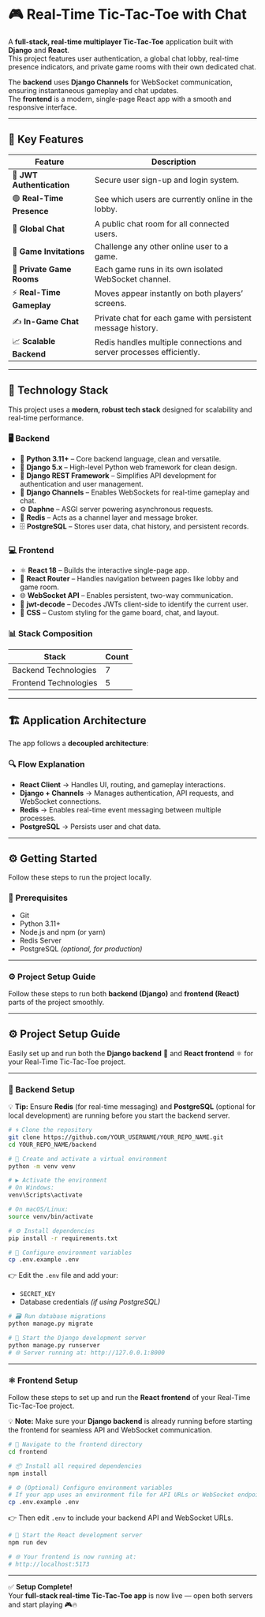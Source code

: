 # 🎮 Real-Time Tic-Tac-Toe with Chat

A **full-stack, real-time multiplayer Tic-Tac-Toe** application built with **Django** and **React**.  
This project features user authentication, a global chat lobby, real-time presence indicators, and private game rooms with their own dedicated chat.

The **backend** uses **Django Channels** for WebSocket communication, ensuring instantaneous gameplay and chat updates.  
The **frontend** is a modern, single-page React app with a smooth and responsive interface.

---

## 🚀 Key Features

| Feature | Description |
|----------|-------------|
| 🔐 **JWT Authentication** | Secure user sign-up and login system. |
| 🟢 **Real-Time Presence** | See which users are currently online in the lobby. |
| 💬 **Global Chat** | A public chat room for all connected users. |
| 📧 **Game Invitations** | Challenge any other online user to a game. |
| 🚪 **Private Game Rooms** | Each game runs in its own isolated WebSocket channel. |
| ⚡ **Real-Time Gameplay** | Moves appear instantly on both players’ screens. |
| ✍️ **In-Game Chat** | Private chat for each game with persistent message history. |
| 📈 **Scalable Backend** | Redis handles multiple connections and server processes efficiently. |

---

## 🧩 Technology Stack

This project uses a **modern, robust tech stack** designed for scalability and real-time performance.

### 🖥️ Backend

- 🐍 **Python 3.11+** – Core backend language, clean and versatile.  
- 🧱 **Django 5.x** – High-level Python web framework for clean design.  
- 🧰 **Django REST Framework** – Simplifies API development for authentication and user management.  
- 🔌 **Django Channels** – Enables WebSockets for real-time gameplay and chat.  
- ⚙️ **Daphne** – ASGI server powering asynchronous requests.  
- 💾 **Redis** – Acts as a channel layer and message broker.  
- 🗄️ **PostgreSQL** – Stores user data, chat history, and persistent records.

### 💻 Frontend

- ⚛️ **React 18** – Builds the interactive single-page app.  
- 🧭 **React Router** – Handles navigation between pages like lobby and game room.  
- 🌐 **WebSocket API** – Enables persistent, two-way communication.  
- 🔑 **jwt-decode** – Decodes JWTs client-side to identify the current user.  
- 🎨 **CSS** – Custom styling for the game board, chat, and layout.

### 📊 Stack Composition

| Stack | Count |
|--------|--------|
| Backend Technologies | 7 |
| Frontend Technologies | 5 |

---

## 🏗️ Application Architecture

The app follows a **decoupled architecture**:



### 🔍 Flow Explanation

- **React Client** → Handles UI, routing, and gameplay interactions.  
- **Django + Channels** → Manages authentication, API requests, and WebSocket connections.  
- **Redis** → Enables real-time event messaging between multiple processes.  
- **PostgreSQL** → Persists user and chat data.

---

## ⚙️ Getting Started

Follow these steps to run the project locally.

### 🧰 Prerequisites

- Git  
- Python 3.11+  
- Node.js and npm (or yarn)  
- Redis Server  
- PostgreSQL *(optional, for production)*

---

### ⚙️ Project Setup Guide

Follow these steps to run both **backend (Django)** and **frontend (React)** parts of the project smoothly.

---
## ⚙️ Project Setup Guide

Easily set up and run both the **Django backend** 🐍 and **React frontend** ⚛️ for your Real-Time Tic-Tac-Toe project.

---

### 🐍 Backend Setup

💡 **Tip:** Ensure **Redis** (for real-time messaging) and **PostgreSQL** (optional for local development) are running before you start the backend server.

```bash
# 🌀 Clone the repository
git clone https://github.com/YOUR_USERNAME/YOUR_REPO_NAME.git
cd YOUR_REPO_NAME/backend
```

```bash
# 🧱 Create and activate a virtual environment
python -m venv venv
```

```bash
# ▶️ Activate the environment
# On Windows:
venv\Scripts\activate

# On macOS/Linux:
source venv/bin/activate
```

```bash
# ⚙️ Install dependencies
pip install -r requirements.txt
```

```bash
# 🔑 Configure environment variables
cp .env.example .env
```

👉 Edit the `.env` file and add your:
- `SECRET_KEY`
- Database credentials *(if using PostgreSQL)*

```bash
# 🗃️ Run database migrations
python manage.py migrate
```

```bash
# 🚀 Start the Django development server
python manage.py runserver
# 🌐 Server running at: http://127.0.0.1:8000
```

---

### ⚛️ Frontend Setup

Follow these steps to set up and run the **React frontend** of your Real-Time Tic-Tac-Toe project.

💡 **Note:** Make sure your **Django backend** is already running before starting the frontend for seamless API and WebSocket communication.

```bash
# 📂 Navigate to the frontend directory
cd frontend
```

```bash
# 📦 Install all required dependencies
npm install
```

```bash
# ⚙️ (Optional) Configure environment variables
# If your app uses an environment file for API URLs or WebSocket endpoints:
cp .env.example .env
```

👉 Then edit `.env` to include your backend API and WebSocket URLs.

```bash
# 🚀 Start the React development server
npm run dev
```

```bash
# 🌐 Your frontend is now running at:
# http://localhost:5173
```

---

✅ **Setup Complete!**  
Your **full-stack real-time Tic-Tac-Toe app** is now live — open both servers and start playing 🎮🔥


